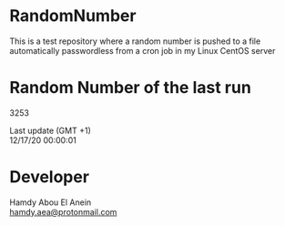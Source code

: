 # RandomNumber    
This is a test repository where a random number is pushed to a file automatically passwordless from a cron job in my Linux CentOS server    
# Random Number of the last run   
3253
      
Last update (GMT +1)    
12/17/20 00:00:01
# Developer    
Hamdy Abou El Anein   
hamdy.aea@protonmail.com
